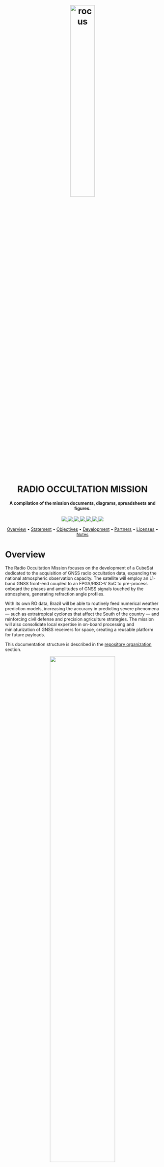 <h1 align="center">
    <a href="spacelab.ufsc.br"><img src="https://github.com/spacelab-ufsc/radio-occultation-doc/blob/main/figures/rocus-patch.png" alt="rocus" width="40%"></a>
    <br>
     RADIO OCCULTATION MISSION
    <br>
</h1>

<h4 align="center">A compilation of the mission documents, diagrams, spreadsheets and figures.</h4>

<p align="center">
	<a href="https://github.com/spacelab-ufsc/spacelab#versioning">
		<img src="https://img.shields.io/badge/status-in%20development-red?style=for-the-badge">
	</a>
    <a href="http://golds.ufsc.br/en/team/">
		<img src="https://img.shields.io/badge/spacelab%20members-8-blue?style=for-the-badge">
	</a>
	<a href="#license">
		<img src="https://img.shields.io/badge/open--source-project-lightgray?style=for-the-badge">
	</a>
	<a href="http://www.inpe.br/crn/">
		<img src="https://img.shields.io/badge/partner-inpe--rn-yellow?style=for-the-badge">
	</a>
	<a href="http://ufsc.br">
		<img src="https://img.shields.io/badge/sourced%20by-UFSC-orange?style=for-the-badge">
	</a>
	<a href="https://www.gov.br/aeb/pt-br">
		<img src="https://img.shields.io/badge/sourced%20by-AEB-red?style=for-the-badge">
	</a>
    <a href="https://github.com/spacelab-ufsc/radio-occultation-doc/actions">
        <img src="https://img.shields.io/github/workflow/status/spacelab-ufsc/radio-occultation-doc/Build%20LaTeX%20document?style=for-the-badge">
    </a>
</p>

<p align="center">
  	<a href="#overview">Overview</a> •
  	<a href="#mission-statement">Statement</a> •
  	<a href="#mission-objectives">Objectives</a> •
  	<a href="#development">Development</a> •
  	<a href="#partners">Partners</a> •
  	<a href="#licenses">Licenses</a> •
  	<a href="#notes">Notes</a>
</p>


# Overview

The Radio Occultation Mission focuses on the development of a CubeSat dedicated to the acquisition of GNSS radio occultation data, expanding the national atmospheric observation capacity. The satellite will employ an L1-band GNSS front-end coupled to an FPGA/RISC-V SoC to pre-process onboard the phases and amplitudes of GNSS signals touched by the atmosphere, generating refraction angle profiles.

With its own RO data, Brazil will be able to routinely feed numerical weather prediction models, increasing the accuracy in predicting severe phenomena — such as extratropical cyclones that affect the South of the country — and reinforcing civil defense and precision agriculture strategies. The mission will also consolidate local expertise in on-board processing and miniaturization of GNSS receivers for space, creating a reusable platform for future payloads.

This documentation structure is described in the <a href="#repository-organization">repository organization</a> section.

<p align="center">
    <img width="65%" src="https://github.com/spacelab-ufsc/radio-occultation-doc/blob/main/figures/rocus-sat.png" />
</p>

# Mission Statement

TBD

# Mission Objectives

1. TBD
2. TBD

# Development 

The following sections describe the mission subsystems, which placement, positioning and attachement can be seen in the next figure. Also, it is provided a quick review of the development status of each module throught the use of dynamic badges. The profile icons right above the module name is the GitHub contributors of this repository, which might not included all contributors to the project as a whole. Refer to the specific repositories or the website for a complete list.  

<p align="center">
  <img width="65%" src="https://github.com/spacelab-ufsc/radio-occultation-doc/blob/main/figures/exploded-view-tbd.png" />
</p>

<br><br>

<a href="https://github.com/spacelab-ufsc/obdh2/graphs/contributors">
  <img src="https://contrib.rocks/image?repo=spacelab-ufsc/ro-instrument" />
</a>

## Radio Occultation Instrument

<p align="left">
	<a href="https://github.com/spacelab-ufsc/spacelab#versioning">
		<img src="https://img.shields.io/badge/status-in%20development-red?style=for-the-badge">
	</a>
	<a href="https://github.com/spacelab-ufsc/ro-instrument/releases">
		<img alt="GitHub release (latest by date)" src="https://img.shields.io/github/v/release/spacelab-ufsc/ro-instrument?style=for-the-badge">
	</a>
	<a href="https://github.com/spacelab-ufsc/ro-instrument/commits/main">
		<img alt="GitHub last commit" src="https://img.shields.io/github/last-commit/spacelab-ufsc/ro-instrument?style=for-the-badge">
	</a>
	<a href="https://github.com/spacelab-ufsc/ro-instrument/issues">
		<img alt="GitHub issues" src="https://img.shields.io/github/issues/spacelab-ufsc/ro-instrument?style=for-the-badge">
	</a>
</p>

<br><br>

<a href="https://github.com/spacelab-ufsc/r0-antenna/graphs/contributors">
  <img src="https://contrib.rocks/image?repo=spacelab-ufsc/ro-antenna" />
</a>


## Radio Occultation Instrument Antenna

<p align="left">
	<a href="https://github.com/spacelab-ufsc/spacelab#versioning">
		<img src="https://img.shields.io/badge/status-in%20development-red?style=for-the-badge">
	</a>
	<a href="https://github.com/spacelab-ufsc/ro-antenna/releases">
		<img alt="GitHub release (latest by date)" src="https://img.shields.io/github/v/release/spacelab-ufsc/ro-antenna?style=for-the-badge">
	</a>
	<a href="https://github.com/spacelab-ufsc/ro-antenna/commits/main">
		<img alt="GitHub last commit" src="https://img.shields.io/github/last-commit/spacelab-ufsc/ro-antenna?style=for-the-badge">
	</a>
	<a href="https://github.com/spacelab-ufsc/ro-antenna/issues">
		<img alt="GitHub issues" src="https://img.shields.io/github/issues/spacelab-ufsc/ro-antenna?style=for-the-badge">
	</a>
</p>

<br><br>

<a href="https://github.com/spacelab-ufsc/adcs/graphs/contributors">
  <img src="https://contrib.rocks/image?repo=spacelab-ufsc/adcs" />
</a>

## ADCS - Attitude Determination and Control System

<p align="left">
	<a href="https://github.com/spacelab-ufsc/spacelab#versioning">
		<img src="https://img.shields.io/badge/status-in--orbit%20validated-blue?style=for-the-badge">
	</a>
</p>

<img align="right" width="25%" src="https://github.com/spacelab-ufsc/radio-occultation-doc/blob/main/figures/adcs.png">

Our Attitude Control System (ACS) is a passive attitude system, which uses Earth's magnetic field to rotate and stabilize the satellite. The system is composed of one magnet to create a force to align the magnet with the Earth's magnetic field and four hysteresis bars to damp the cube oscillations and stabilize. They are placed in positions to minimize the magnet effect on the bars. As a passive magnetic attitude control system is used, it is possible to stabilize only two axis, and so, the cubesat will still rotate around one of its axis, even after stabilized.

<br><br>

<a href="https://github.com/spacelab-ufsc/sband-antenna/graphs/contributors">
  <img src="https://contrib.rocks/image?repo=spacelab-ufsc/sband-antenna" />
</a>

## S-Band Antenna

<p align="left">
	<a href="https://github.com/spacelab-ufsc/spacelab#versioning">
		<img src="https://img.shields.io/badge/status-in--orbit%20validated-blue?style=for-the-badge">
	</a>
</p>

<img align="right" width="25%" src="https://github.com/spacelab-ufsc/radio-occultation-doc/blob/main/figures/antennas/sband-antenna-top.png">

​The S-Band Antenna project consists of developing an antenna for the S-Band frequency (2.200-2.290 GHz), which its initial goal is to be used in a mission of Radio Occultation for the downlink of data.​
<br><br>

<a href="https://github.com/spacelab-ufsc/gnss-active-antenna/graphs/contributors">
  <img src="https://contrib.rocks/image?repo=spacelab-ufsc/gnss-active-antenna" />
</a>

## GNSS Antenna

<p align="left">
	<a href="https://github.com/spacelab-ufsc/spacelab#versioning">
		<img src="https://img.shields.io/badge/status-in--orbit%20validated-blue?style=for-the-badge">
	</a>
</p>

<img align="right" width="25%" src="https://github.com/spacelab-ufsc/radio-occultation-doc/blob/main/figures/antennas/gnss-active-antenna-top.png">

The GNSS Active Antenna project consists of developing an active antenna for the L1 band (1.565GHz), integrating a low noise amplifier (LNA) powered by a voltage regulator that converts 5V to 3.3V, with the power being injected into the coaxial line through a bias tee circuit.

<br><br>

<!--
<a href="https://github.com/spacelab-ufsc/antenna-fd/graphs/contributors">
  <img src="https://contrib.rocks/image?repo=spacelab-ufsc/" />
</a>
-->

## Filamentar Antenna

<!--
<p align="left">
	<a href="https://github.com/spacelab-ufsc/spacelab#versioning">
		<img src="https://img.shields.io/badge/status-in%20development-red?style=for-the-badge">
	</a>
	<a href="https://github.com/spacelab-ufsc/antenna-fd/releases">
		<img alt="GitHub release (latest by date)" src="https://img.shields.io/github/v/release/spacelab-ufsc/antenna-fd?style=for-the-badge">
	</a>
	<a href="https://github.com/spacelab-ufsc/antenna-fd/commits/main">
		<img alt="GitHub last commit" src="https://img.shields.io/github/last-commit/spacelab-ufsc/antenna-fd?style=for-the-badge">
	</a>
	<a href="https://github.com/spacelab-ufsc/antenna-fd/issues">
		<img alt="GitHub issues" src="https://img.shields.io/github/issues/spacelab-ufsc/antenna-fd?style=for-the-badge">
	</a>
</p>

-->

<a href="https://github.com/spacelab-ufsc/radio-occultation-doc">
<img align="right" width="25%" src="https://github.com/spacelab-ufsc/radio-occultation-doc/blob/main/figures/antennas/antenna-fd.png">
	
</a>


<!-- <img align="right" width="25%" src="https://github.com/spacelab-ufsc/radio-occultation-doc/blob/main/figures/antenna-fd.png"> -->

The SpaceLab Filamentar Antenna for CubeSats System 1U/3U contains up to four tape spring antennas of up to 50 cm length. The deployment system relies on a thermal knife composed of one wire and two redundant heating elements per tape. RF phasing / BalUn circuitry ties the antennas together in the user-defined configuration. Depending on the configuration, one or two radios in the CubeSat can connect to the antenna system by means of miniature RF connectors. The top face of the antenna system can accommodate a two solar cell solar panel and it can be customized for accommodating sensors or other systems to protrude to the exterior, e.g. camera apertures. The antenna is compatible with any UHF and/or VHF radio system. 

<br><br>


## Solar Panels

<p align="left">
	<a href="https://github.com/spacelab-ufsc/spacelab#versioning">
		<img src="https://img.shields.io/badge/status-flight%20ready-green?style=for-the-badge">
	</a>
	<a href="https://github.com/spacelab-ufsc/spacelab#versioning">
		<img src="https://img.shields.io/badge/purchased%20module-ORBITAL-lightgray?style=for-the-badge">
	</a>
</p>

<img align="right" width="25%" src="https://github.com/spacelab-ufsc/radio-occultation-doc/blob/main/figures/orbital-solar-panel.png">

The solar panels are manufactures by TBD. The panels features protection diodes and high-efficiency solar cells, which are the CESI's CTJ-30 with dimensions 6.9 cm x 3.9 cm (area 26.5 cm2). This cell is qualified for space use by ESA with an efficiency of 30%.

<br><br>

## USIPED - 6U Mechanical Structure

<p align="left">
	<a href="https://github.com/spacelab-ufsc/spacelab#versioning">
		<img src="https://img.shields.io/badge/status-under%20testing-yellow?style=for-the-badge">
	</a>
	<a href="https://github.com/spacelab-ufsc/spacelab#versioning">
		<img src="https://img.shields.io/badge/purchased%20module-USIPED-lightgray?style=for-the-badge">
	</a>
</p>

<img align="right" width="25%" src="https://github.com/spacelab-ufsc/radio-occultation-doc/blob/main/figures/usiped-2u-structure.jpg">

The USIPED 6-Unit CubeSat structure is developed as a generic, modular satellite structure based upon the CubeSat standard. The modular chassis allows for up to two 1-Unit stack of PCBs, or other modules, to be mounted inside the chassis, using the PC-104 standard and spacers attached to the structure. In addition, there are 4 slots in the middle section, providing space for the interface boards and the ACS. The solar panels and antennas are externally mounted, providing a complete mechanical solution.

<br><br>


# Service platform

SpaceLab FloripaSat-2 modules

<br><br>

<a href="https://github.com/spacelab-ufsc/obdh2/graphs/contributors">
  <img src="https://contrib.rocks/image?repo=spacelab-ufsc/obdh2" />
</a>

## OBDH - On-Board Data Handling

<p align="left">
	<a href="https://github.com/spacelab-ufsc/spacelab#versioning">
		<img src="https://img.shields.io/badge/status-in%20development-red?style=for-the-badge">
	</a>
	<a href="https://github.com/spacelab-ufsc/obdh2/releases">
		<img alt="GitHub release (latest by date)" src="https://img.shields.io/github/v/release/spacelab-ufsc/obdh2?style=for-the-badge">
	</a>
	<a href="https://github.com/spacelab-ufsc/obdh2/commits/main">
		<img alt="GitHub last commit" src="https://img.shields.io/github/last-commit/spacelab-ufsc/obdh2?style=for-the-badge">
	</a>
	<a href="https://github.com/spacelab-ufsc/obdh2/issues">
		<img alt="GitHub issues" src="https://img.shields.io/github/issues/spacelab-ufsc/obdh2?style=for-the-badge">
	</a>
</p>

<a href="https://github.com/spacelab-ufsc/obdh2">
<img align="right" width="25%" src="https://github.com/spacelab-ufsc/obdh2/blob/main/doc/user_manual/figures/obdh2-pcb-top.png">
</a>

The SpaceLab OBDH2 (On-Board Data Handling 2.0) is one of the service modules developed for radio-occultation Cubesat Mission. The OBDH2 is responsible to synchronize actions and the data flow between other modules (ie. EPS, Payloads) and the Earth segment. It packs the generated data into data frames and transmit back to Earth through TTC module, or stores it on a non-volatile memory for later retrieval. Commands sent from Earth segment to the cubesat will be received by the radio transceivers located in the TTC module and redirected to the OBDH2, which takes the appropriate action or forward them to the responsible module. All the OBDH2 project, source and documentation files are available freely on a [GitHub repository](https://github.com/spacelab-ufsc/obdh2) under its respective licenses.

<br><br>

<a href="https://github.com/spacelab-ufsc/ttc2/graphs/contributors">
  <img src="https://contrib.rocks/image?repo=spacelab-ufsc/ttc2" />
</a>

## TTC - Telemetry, Tracking and Telecommand

<p align="left">
	<a href="https://github.com/spacelab-ufsc/spacelab#versioning">
		<img src="https://img.shields.io/badge/status-in--orbit%20validated-blue?style=for-the-badge">
	</a>
	<a href="https://github.com/spacelab-ufsc/ttc2/releases">
		<img alt="GitHub release (latest by date)" src="https://img.shields.io/github/v/release/spacelab-ufsc/ttc2?style=for-the-badge">
	</a>
	<a href="https://github.com/spacelab-ufsc/ttc2/commits/main">
		<img alt="GitHub last commit" src="https://img.shields.io/github/last-commit/spacelab-ufsc/ttc2?style=for-the-badge">
	</a>
	<a href="https://github.com/spacelab-ufsc/ttc2/issues">
		<img alt="GitHub issues" src="https://img.shields.io/github/issues/spacelab-ufsc/ttc2?style=for-the-badge">
	</a>
</p>

<a href="https://github.com/spacelab-ufsc/ttc2">
<img align="right" width="25%" src="https://github.com/spacelab-ufsc/ttc2/blob/master/doc/user_manual/figures/ttc2_pcb_top.png">
</a>

The TTC (or TT&C) is the communication module of the CubeSats from SpaceLab. It is responsible to make the communication between the earth (a ground station) and a satellite, and is divided in two sub-modules: Beacon and telemetry. The beacon is a independent sub-module who transmits a periodic signal containing an identification data (ID) of the satellite and some basic telemetry data. The telemetry sub-module is the main communication device. It has a bidirectional data link to receive telecommands from the earth and transmit all the requested data. The telemetry sub-module is controlled by an external device (as example, an OBDH module). All the TTC project, source and documentation files are available freely on a [GitHub repository](https://github.com/spacelab-ufsc/ttc) under its respective licenses.

<br><br>

<a href="https://github.com/spacelab-ufsc/eps2/graphs/contributors">
  <img src="https://contrib.rocks/image?repo=spacelab-ufsc/eps2" />
</a>

## EPS - Electrical and Power System

<p align="left">
	<a href="https://github.com/spacelab-ufsc/spacelab#versioning">
		<img src="https://img.shields.io/badge/status-in%20development-red?style=for-the-badge">
	</a>
	<a href="https://github.com/spacelab-ufsc/eps2/releases">
		<img alt="GitHub release (latest by date)" src="https://img.shields.io/github/v/release/spacelab-ufsc/eps2?style=for-the-badge">
	</a>
	<a href="https://github.com/spacelab-ufsc/eps2/commits/master">
		<img alt="GitHub last commit" src="https://img.shields.io/github/last-commit/spacelab-ufsc/eps2?style=for-the-badge">
	</a>
	<a href="https://github.com/spacelab-ufsc/eps2/issues">
		<img alt="GitHub issues" src="https://img.shields.io/github/issues/spacelab-ufsc/eps2?style=for-the-badge">
	</a>
</p>

<a href="https://github.com/spacelab-ufsc/eps2">
<img align="right" width="25%" src="https://github.com/spacelab-ufsc/eps2/blob/master/doc/figures/eps2-pcb-top.png">
</a>

The EPS2 has been designed to harvest, store and distribute energy for the radio-occultation CubeSat mission. The energy harvesting system is based on solar energy conversion through 10 solar panels attached to the structure. The EPS is designed to operate the solar panels at their maximum power point. The harvested solar energy is stored in 4 lithium-ion batteries connected in series/parallel. The energy distribution is done by several integrated DC-DC converters. The full EPS system is composed of the solar panels, the EPS PCB, and the Batteries PCB. All the EPS2 project, source and documentation files are available freely on a [GitHub repository](https://github.com/spacelab-ufsc/eps2) under its respective licenses.

<br><br>

<a href="https://github.com/spacelab-ufsc/battery-module-4c/graphs/contributors">
  <img src="https://contrib.rocks/image?repo=spacelab-ufsc/battery-module-4c" />
</a>

## BATC4 - Battery Module 4 cells

<p align="left">
	<a href="https://github.com/spacelab-ufsc/spacelab#versioning">
		<img src="https://img.shields.io/badge/status-in%20development-red?style=for-the-badge">
	</a>
	<a href="https://github.com/spacelab-ufsc/battery-module-4c/releases">
		<img alt="GitHub release (latest by date)" src="https://img.shields.io/github/v/release/spacelab-ufsc/battery-module-4c?style=for-the-badge">
	</a>
	<a href="https://github.com/spacelab-ufsc/battery-module-4c/commits/master">
		<img alt="GitHub last commit" src="https://img.shields.io/github/last-commit/spacelab-ufsc/battery-module-4c?style=for-the-badge">
	</a>
	<a href="https://github.com/spacelab-ufsc/battery-module-4c/issues">
		<img alt="GitHub issues" src="https://img.shields.io/github/issues/spacelab-ufsc/battery-module-4c?style=for-the-badge">
	</a>
</p>

<a href="https://github.com/spacelab-ufsc/battery-module-4c">
<img align="right" width="25%" src="https://github.com/spacelab-ufsc/battery-module-4c/blob/master/images/bat2-pcb-bottom.png">
</a>

The battery module is a separeted board from the EPS in order to accommodate 4 lithium-ion cells. Besides the cells, the board has connectors for interfacing signals and power lines with the EPS module, 2 power resistors to operate as heaters to maintain the cells temperature during eclipse periods, and 4 temperature sensors. The batteries used are the ICR18650-30B lithium-ion cells, which are connected in series and parallel to supply the required voltage and current. Each cell is fixed with 18650 metal holders and between the pairs there is the power resistor attached with a thermal element in the middle. Also, a mechanical mount is placed over the batteries and screwed to the board, providing better stress resistance. All the BATC4 project, source and documentation files are available freely on a [GitHub repository](https://github.com/spacelab-ufsc/battery-module-4c) under its respective licenses.

<br><br>

<a href="https://github.com/spacelab-ufsc/interface-board/graphs/contributors">
  <img src="https://contrib.rocks/image?repo=spacelab-ufsc/interface-board" />
</a>

## IIP - Interstage Interface Panels

<p align="left">
	<a href="https://github.com/spacelab-ufsc/spacelab#versioning">
		<img src="https://img.shields.io/badge/status-in%20development-red?style=for-the-badge">
	</a>
	<a href="https://github.com/spacelab-ufsc/interface-board/releases">
		<img alt="GitHub release (latest by date)" src="https://img.shields.io/github/v/release/spacelab-ufsc/interface-board?style=for-the-badge">
	</a>
	<a href="https://github.com/spacelab-ufsc/interface-board/commits/master">
		<img alt="GitHub last commit" src="https://img.shields.io/github/last-commit/spacelab-ufsc/interface-board?style=for-the-badge">
	</a>
	<a href="https://github.com/spacelab-ufsc/interface-board/issues">
		<img alt="GitHub issues" src="https://img.shields.io/github/issues/spacelab-ufsc/interface-board?style=for-the-badge">
	</a>
</p>

<a href="https://github.com/spacelab-ufsc/interface-board">
<img align="right" width="25%" src="https://github.com/spacelab-ufsc/interface-board/blob/master/doc/figures/iip_fullset.PNG">
</a>

Interstage Interface Panels (IIP) are vertical mounted PCBs designed to give external access to the modules inside of a 2U or 3U CubeSat during final assembly, integration and testing. IIP is composed by 3 different boards, the complete set allows for the nanosatellite to be charged, programed and debugged. All the IIP project, source and documentation files are available freely on a [GitHub repository](https://github.com/spacelab-ufsc/interface-board) under its respective licenses.

<br><br>




## Partners

#### Space Technology Research Laboratory (SpaceLab)

<p float="left">
  	<a href="https://spacelab.ufsc.br/">
  		<img src="https://github.com/spacelab-ufsc/radio-occultation-doc/blob/main/figures/spacelab-logo-full-color-rgb-1000px%4072ppi.png" width="37%" />
  	</a>
</p>

#### Federal University of Santa Catarina (UFSC)

<p float="left">
    <a href="https://ufsc.br/">
        <img src="https://github.com/spacelab-ufsc/radio-occultation-doc/blob/main/figures/ufsc-logo.png" width="30%" />
    </a>
</p>

#### Brazilian Space Agency (AEB)

<p float="left">
  	<a href="https://www.gov.br/aeb/pt-br">
  		<img src="https://github.com/spacelab-ufsc/radio-occultation-doc/blob/main/figures/aeb-logo.png" width="27%" />
  	</a>
</p>

#### Conselho Nacional de Desenvolvimento Científico e Tecnológico (CNPq)

<p float="left">
  	<a href="https://www.gov.br/aeb/pt-br">
  		<img src="https://github.com/spacelab-ufsc/radio-occultation-doc/blob/main/figures/cnpq-logo.png" width="27%" />
  	</a>
</p>

## Licenses

The SpaceLab follows a strong open-source approach in order to encourage and promote knowledge. Then, refer to the LICENSE file in the GitHub page for each repository. This mission uses different open-source licenses accordingly to projects needs and restrictions. It is used GNU General Public License v3.0 for firmware sources, CERN Open Hardware License v2.0 for hardware files, and CC BY-SA 4.0 for the documentation. Some third-part files and libraries are subjected to their specific terms and licenses. Please, double check licenses and third-part components used with other licenses, since restrictions might apply.

## Notes

This repository includes the sources of the main documentation. In order to edit/compile/generate, check the following:  

#### Dependencies

* ```latexmk```
* ```texlive-epstopdf```

#### Generating the PDF file

```
make
```




<!--
TBD






<br><br>

<a href="https://github.com/spacelab-ufsc/pc104-adapter/graphs/contributors">
  <img src="https://contrib.rocks/image?repo=spacelab-ufsc/pc104-adapter" />
</a>

## PC104-ADPT - PC-104 Adapter

<p align="left">
	<a href="https://github.com/spacelab-ufsc/spacelab#versioning">
		<img src="https://img.shields.io/badge/status-in%20development-red?style=for-the-badge">
	</a>
	<a href="https://github.com/spacelab-ufsc/pc104-adapter/releases">
		<img alt="GitHub release (latest by date)" src="https://img.shields.io/github/v/release/spacelab-ufsc/pc104-adapter?style=for-the-badge">
	</a>
	<a href="https://github.com/spacelab-ufsc/pc104-adapter/commits/master">
		<img alt="GitHub last commit" src="https://img.shields.io/github/last-commit/spacelab-ufsc/pc104-adapter?style=for-the-badge">
	</a>
	<a href="https://github.com/spacelab-ufsc/pc104-adapter/issues">
		<img alt="GitHub issues" src="https://img.shields.io/github/issues/spacelab-ufsc/pc104-adapter?style=for-the-badge">
	</a>
</p>

<a href="https://github.com/spacelab-ufsc/pc104-adapter">
<img align="right" width="25%" src="https://github.com/spacelab-ufsc/pc104-adapter/blob/master/doc/figures/pc104-adapter.png">
</a>

The PC-104 Adapter is a set of two boards that allow the connection between two separated stacks of PC-104 boards using PicoBlade cables. All the 104 pins of the PC-104 connector are connected through the cables. The Top Board has eight PicoBlade connectors (13 pins version) on the bottom side and a PC-104 connector (female) on the top side. The Bottom Board has eight PicoBlade connectors (13 pins version) on the top side and a PC-104 connector (male) on the bottom side. All the PC104-ADPT project, source and documentation files are available freely on a [GitHub repository](https://github.com/spacelab-ufsc/interface-board) under its respective licenses.

<br><br>



<br><br>

## Payload EDC - Environmental Data Collector Payload

<p align="left">
	<a href="https://github.com/spacelab-ufsc/spacelab#versioning">
		<img src="https://img.shields.io/badge/status-under%20testing-yellow?style=for-the-badge">
	</a>
	<a href="">
		<img src="https://img.shields.io/badge/release-v1.1-blue?style=for-the-badge">
	</a>
</p>

<img align="right" width="25%" src="https://github.com/spacelab-ufsc/radio-occultation-doc/blob/main/figures/edc-pcb-top.png">

The Environmental Data Collector (EDC) is a CubeSat-compatible payload that decodes signals from Platform Transmitter Terminals (PTTs) belonging to the Brazilian Environmental Data Collection System and the Argos-2 system. The EDC is composed by an RF Front End and a Processing Unit. The processing unit is based on an SoC FPGA, which configures the external components at system initialization, processes the digital signal from the RF Front End and handles the communication with the On-Board Computer (OBC). 

<br><br>



<br><br>

<a href="https://github.com/spacelab-ufsc/flatsat-platform/graphs/contributors">
  <img src="https://contrib.rocks/image?repo=spacelab-ufsc/flatsat-platform" />
</a>

## FlatSat - FlatSat Test Platform

<p align="left">
	<a href="https://github.com/spacelab-ufsc/spacelab#versioning">
		<img src="https://img.shields.io/badge/status-in%20development-red?style=for-the-badge">
	</a>
	<a href="https://github.com/spacelab-ufsc/flatsat-platform/releases">
		<img alt="GitHub release (latest by date)" src="https://img.shields.io/github/v/release/spacelab-ufsc/flatsat-platform?style=for-the-badge">
	</a>
	<a href="https://github.com/spacelab-ufsc/flatsat-platform/commits/master">
		<img alt="GitHub last commit" src="https://img.shields.io/github/last-commit/spacelab-ufsc/flatsat-platform?style=for-the-badge">
	</a>
	<a href="https://github.com/spacelab-ufsc/flatsat-platform/issues">
		<img alt="GitHub issues" src="https://img.shields.io/github/issues/spacelab-ufsc/flatsat-platform?style=for-the-badge">
	</a>
</p>

<a href="https://github.com/spacelab-ufsc/flatsat-platform">
<img align="right" width="25%" src="https://github.com/spacelab-ufsc/flatsat-platform/blob/master/doc/figures/flatsat_top_image.PNG">
</a>

The SpaceLab FlatSat Platform is a testbed for cubesat pcb modules. FlatSats enable easier, faster and secure method for testing subsystens indenpently or integrated in a flat design before going to assembly on a cubesat standard. The PCB can support up to 7 modules, all PC104 pins are interligated with each respective counterpart to flexibilize its use, only the particularity connection between modules need to be be taken into account. All the PC104-ADPT project, source and documentation files are available freely on a [GitHub repository](https://github.com/spacelab-ufsc/flatsat-platform) under its respective licenses.

<br><br>




<br><br>

<a href="https://github.com/spacelab-ufsc/spacelab-decoder/graphs/contributors">
  <img src="https://contrib.rocks/image?repo=spacelab-ufsc/spacelab-decoder" />
</a>

## SpaceLab-Decoder

<p align="left">
	<a href="https://github.com/spacelab-ufsc/spacelab#versioning">
		<img src="https://img.shields.io/badge/status-in%20development-red?style=for-the-badge">
	</a>
	<a href="https://github.com/spacelab-ufsc/spacelab-decoder/releases">
		<img alt="GitHub release (latest by date)" src="https://img.shields.io/github/v/release/spacelab-ufsc/spacelab-decoder?style=for-the-badge">
	</a>
	<a href="https://github.com/spacelab-ufsc/spacelab-decoder/commits/main">
		<img alt="GitHub last commit" src="https://img.shields.io/github/last-commit/spacelab-ufsc/spacelab-decoder?style=for-the-badge">
	</a>
	<a href="https://github.com/spacelab-ufsc/spacelab-decoder/issues">
		<img alt="GitHub issues" src="https://img.shields.io/github/issues/spacelab-ufsc/spacelab-decoder?style=for-the-badge">
	</a>
</p>

<a href="https://github.com/spacelab-ufsc/spacelab-decoder">
<img align="right" width="25%" src="https://github.com/spacelab-ufsc/radio-occultation-doc/blob/main/figures/spacelab-decoder.png">
</a>

SpaceLab-Decoder is a software to decode audio records from the satellites of SpaceLab.

<br><br>




#### National Institute for Space Research - Northeast Regional Center (INPE-RN)

<p float="left">
  	<a href="http://www.inpe.br/crn/">
  		<img src="https://github.com/spacelab-ufsc/radio-occultation-doc/blob/master/figures/inpe-logo.png" width="23%" />
  	</a> 
</p>
-->
